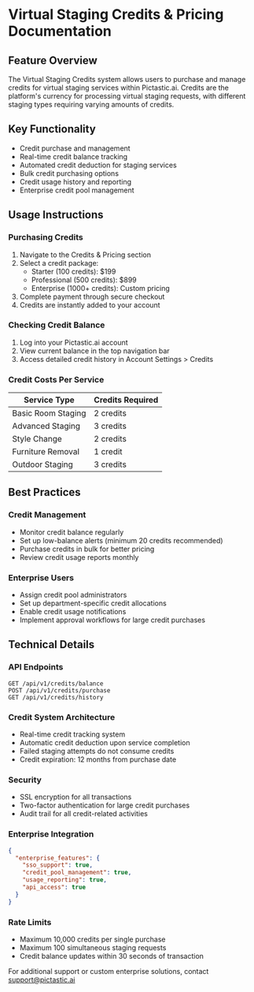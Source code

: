 # Virtual Staging Credits & Pricing Documentation

## Feature Overview
The Virtual Staging Credits system allows users to purchase and manage credits for virtual staging services within Pictastic.ai. Credits are the platform's currency for processing virtual staging requests, with different staging types requiring varying amounts of credits.

## Key Functionality
- Credit purchase and management
- Real-time credit balance tracking
- Automated credit deduction for staging services
- Bulk credit purchasing options
- Credit usage history and reporting
- Enterprise credit pool management

## Usage Instructions

### Purchasing Credits
1. Navigate to the Credits & Pricing section
2. Select a credit package:
   - Starter (100 credits): $199
   - Professional (500 credits): $899
   - Enterprise (1000+ credits): Custom pricing
3. Complete payment through secure checkout
4. Credits are instantly added to your account

### Checking Credit Balance
1. Log into your Pictastic.ai account
2. View current balance in the top navigation bar
3. Access detailed credit history in Account Settings > Credits

### Credit Costs Per Service
| Service Type | Credits Required |
|--------------|-----------------|
| Basic Room Staging | 2 credits |
| Advanced Staging | 3 credits |
| Style Change | 2 credits |
| Furniture Removal | 1 credit |
| Outdoor Staging | 3 credits |

## Best Practices

### Credit Management
- Monitor credit balance regularly
- Set up low-balance alerts (minimum 20 credits recommended)
- Purchase credits in bulk for better pricing
- Review credit usage reports monthly

### Enterprise Users
- Assign credit pool administrators
- Set up department-specific credit allocations
- Enable credit usage notifications
- Implement approval workflows for large credit purchases

## Technical Details

### API Endpoints
```
GET /api/v1/credits/balance
POST /api/v1/credits/purchase
GET /api/v1/credits/history
```

### Credit System Architecture
- Real-time credit tracking system
- Automatic credit deduction upon service completion
- Failed staging attempts do not consume credits
- Credit expiration: 12 months from purchase date

### Security
- SSL encryption for all transactions
- Two-factor authentication for large credit purchases
- Audit trail for all credit-related activities

### Enterprise Integration
```json
{
  "enterprise_features": {
    "sso_support": true,
    "credit_pool_management": true,
    "usage_reporting": true,
    "api_access": true
  }
}
```

### Rate Limits
- Maximum 10,000 credits per single purchase
- Maximum 100 simultaneous staging requests
- Credit balance updates within 30 seconds of transaction

For additional support or custom enterprise solutions, contact support@pictastic.ai